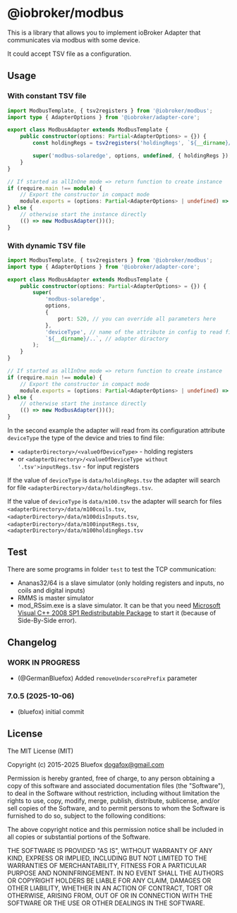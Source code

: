 # @iobroker/modbus

This is a library that allows you to implement ioBroker Adapter that communicates via modbus with some device.

It could accept TSV file as a configuration.

## Usage

### With constant TSV file

```typescript
import ModbusTemplate, { tsv2registers } from '@iobroker/modbus';
import type { AdapterOptions } from '@iobroker/adapter-core';

export class ModbusAdapter extends ModbusTemplate {
    public constructor(options: Partial<AdapterOptions> = {}) {
        const holdingRegs = tsv2registers('holdingRegs', `${__dirname}/../data/holdingRegs.tsv`);

        super('modbus-solaredge', options, undefined, { holdingRegs });
    }
}

// If started as allInOne mode => return function to create instance
if (require.main !== module) {
    // Export the constructor in compact mode
    module.exports = (options: Partial<AdapterOptions> | undefined) => new ModbusAdapter(options);
} else {
    // otherwise start the instance directly
    (() => new ModbusAdapter())();
}
```

### With dynamic TSV file

```typescript
import ModbusTemplate, { tsv2registers } from '@iobroker/modbus';
import type { AdapterOptions } from '@iobroker/adapter-core';

export class ModbusAdapter extends ModbusTemplate {
    public constructor(options: Partial<AdapterOptions> = {}) {
        super(
            'modbus-solaredge',
            options,
            {
                port: 520, // you can override all parameters here
            },
            'deviceType', // name of the attribute in config to read files from
            `${__dirname}/..`, // adapter diractory
        );
    }
}

// If started as allInOne mode => return function to create instance
if (require.main !== module) {
    // Export the constructor in compact mode
    module.exports = (options: Partial<AdapterOptions> | undefined) => new ModbusAdapter(options);
} else {
    // otherwise start the instance directly
    (() => new ModbusAdapter())();
}
```

In the second example the adapter will read from its configuration attribute `deviceType` the type of the device and tries to find file:

- `<adapterDirectory>/<valueOfDeviceType>` - holding registers
- or `<adapterDirectory>/<valueOfDeviceType without '.tsv'>inputRegs.tsv` - for input registers

If the value of `deviceType` is `data/holdingRegs.tsv` the adapter will search for file `<adapterDirectory>/data/holdingRegs.tsv`.

If the value of `deviceType` is `data/m100.tsv` the adapter will search for files `<adapterDirectory>/data/m100coils.tsv`, `<adapterDirectory>/data/m100disInputs.tsv`, `<adapterDirectory>/data/m100inputRegs.tsv`, `<adapterDirectory>/data/m100holdingRegs.tsv`

## Test

There are some programs in folder `test` to test the TCP communication:

- Ananas32/64 is a slave simulator (only holding registers and inputs, no coils and digital inputs)
- RMMS is master simulator
- mod_RSsim.exe is a slave simulator. It can be that you need [Microsoft Visual C++ 2008 SP1 Redistributable Package](https://www.microsoft.com/en-us/download/details.aspx?id=5582) to start it (because of Side-By-Side error).

<!--
	### **WORK IN PROGRESS**
-->

## Changelog

### **WORK IN PROGRESS**
- (@GermanBluefox) Added `removeUnderscorePrefix` parameter

### 7.0.5 (2025-10-06)

- (bluefox) initial commit

## License

The MIT License (MIT)

Copyright (c) 2015-2025 Bluefox <dogafox@gmail.com>

Permission is hereby granted, free of charge, to any person obtaining a copy
of this software and associated documentation files (the "Software"), to deal
in the Software without restriction, including without limitation the rights
to use, copy, modify, merge, publish, distribute, sublicense, and/or sell
copies of the Software, and to permit persons to whom the Software is
furnished to do so, subject to the following conditions:

The above copyright notice and this permission notice shall be included in
all copies or substantial portions of the Software.

THE SOFTWARE IS PROVIDED "AS IS", WITHOUT WARRANTY OF ANY KIND, EXPRESS OR
IMPLIED, INCLUDING BUT NOT LIMITED TO THE WARRANTIES OF MERCHANTABILITY,
FITNESS FOR A PARTICULAR PURPOSE AND NONINFRINGEMENT. IN NO EVENT SHALL THE
AUTHORS OR COPYRIGHT HOLDERS BE LIABLE FOR ANY CLAIM, DAMAGES OR OTHER
LIABILITY, WHETHER IN AN ACTION OF CONTRACT, TORT OR OTHERWISE, ARISING FROM,
OUT OF OR IN CONNECTION WITH THE SOFTWARE OR THE USE OR OTHER DEALINGS IN
THE SOFTWARE.
